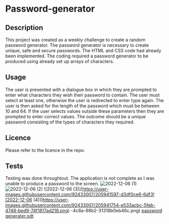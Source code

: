 # Password-generator

## Description

This project was created as a weekly challenge to create a random password generator.
The password generator is necessary to create unique, safe and secure passwords.
The HTML and CSS code had already been implemented.
The coding required a password generator to be produced using already set up arrays of characters.

## Usage

The user is presented with a dialogue box in which they are prompted to enter what characters they wish their password
to contain.  The user must select at least one, otherwise the user is redirected to enter type again.
The user is then asked for the length of the password which must be between 10 and 64.
If the user selects values outside these parameters then they are prompted to enter correct values.
The outcome should be a unique password consisting of the types of characters they required.

## Licence

Please refer to the licence in the repo.

## Tests

Testing was done throughtout.  The application is not complete as I was unable to produce a password to the screen.
![2022-12-06 (1)](https://user-images.githubusercontent.com/92433007/205941511-8369ac42-9e85-4e6b-b727-a7beaf2bcc4b.png)
![2022-12-06 (2)](https://user-images.githubusercontent.com/92433007/205941558-a90d365e-69fe-4b2e-acbe-0becd5e30547.png)
![2022-12-06 (3)](https://user-images.githubusercontent.com/92433007/205941597-d3df0ce6-6df3![2022-12-06 (4)](https://user-images.githubusercontent.com/92433007/205941754-e533acbc-5feb-4748-bed9-74f1817ad218.png)
-4c8a-98b2-31318b0eb46c.png)
[password generater.odt](https://github.com/jobo101/Password-generator/files/10168982/password.generater.odt)

 
